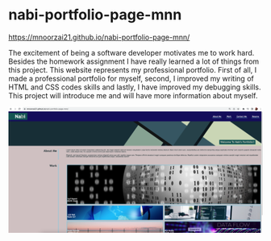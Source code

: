 # nabi-portfolio-page-mnn
 https://mnoorzai21.github.io/nabi-portfolio-page-mnn/

 The excitement of being  a software developer motivates me to work hard. Besides the homework assignment I have really learned a lot of things from this project. This website represents my professional portfolio.
First of all, I made a professional portfolio for myself, second, I improved my writing of HTML and CSS codes skills and lastly, I have improved my debugging skills. This project will introduce me and will have more information about myself. 

<img src ="./assets/img/portfolio-screenshot.png">
